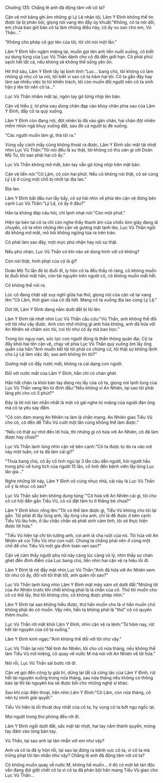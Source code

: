 




Chương 135: Chẳng lẽ anh đã động tâm với cô ta?


Cận vệ mở bảng ghi âm những gì Lý Lệ nhận tội, Lâm Y Đình không thể tin được lại bị phản bội, giọng nói vang lên đầy ủy khuất:"Không, cô ta nói dối, em chưa bao giờ bảo cô ta làm những điều này, cô ấy vu oan cho em, Vũ Thần…"

"Không cho phép cô gọi tên của tôi, tôi chỉ nói một lần."

Lâm Y Đình liền ngậm miệng lại, muốn gọi tên anh liền nuốt xuống, cô biết sự dung túng của Lục Vũ Thần dành cho cô đã đến giới hạn. Cô phải phủi sạch hết tất cả, nếu không sẽ không thể sống yên ổn.

Hít thở sâu, Lâm Y Đình lấy lại bình tĩnh:"Lục… bang chủ, tôi không có làm những gì như cô ta nói, tôi biết vì sao cô ta hãm hại tôi. Cô ta gần đây hay làm sai nhiều việc bị tôi khiển trách, tôi còn muốn đổi người nên cô ta sinh hận ý lên tôi nên cô ta…"

Lục Vũ Thần nhắm mắt lại, ngón tay gõ từng nhịp lên bàn.

Cận vệ hiểu ý, từ phía sau dùng chân đạp vào khủy chân phía sau của Lâm Y Đình, đẩy cô ta quỳ xuống.

Lâm Y Đình còn đang nói, đột nhiên bị đá vào gân chân, hai chân đột nhiên mềm nhũn ngã khụy xuống đất, sau đó cả người bị đè xuống.

"Các người muốn làm gì, thả tôi ra."

Vùng vẫy cách mấy cũng không thoát ra được, Lâm Y Đình sắc mặt tái nhợt nhìn Lục Vũ Thần:"Tôi nói đều là sự thật, tôi không có thù oán gì với Doãn Mộ Tư, tôi sao phải hại cô ấy."

Lục Vũ Thần không mở mắt, bàn tay vẫn gõ từng nhịp trên mặt bàn.

Cận vệ liền nói:"Cô Lâm, cô còn hai phút. Nếu cô không nói thật, cô sẽ cùng Lý Lệ ở cùng một chỗ bị nhốt lại địa lao."

Địa lao.

Lâm Y Đình bắt đầu run lẩy bẩy, cô sợ hãi nhìn về phía tên cận vệ đứng bên cạnh Lục Vũ Thần:"Lý Lệ, cô ấy ở đâu?"

Hắn ta không đáp câu hỏi, chỉ lạnh nhạt nói:"Còn một phút."

Hiện tại bên tai cô ta chỉ còn nghe thấy thanh âm của chiếc kim giây đang di chuyển, cô ta nhìn những tên cận vệ gương mặt lạnh lẽo, Lục Vũ Thần ngồi đó không mở mắt, mồ hôi không ngừng túa ra trên trán.

Cô phải làm sao đây, một mực phủ nhận hay nói sự thật.

Nếu phủ nhận, Lục Vũ Thần có khi nào sẽ dùng hình với cô không?

Còn nói thật, hình phạt của cô là gì?

Doãn Mộ Tư lần đó bị đuổi đi, ly hôn cô ta đều thấy rõ ràng, cô không muốn bị đuổi khỏi mắt hắn, còn tài nguyên trên người cô, cô không muốn mất hết.

Cô không thể nói ra.

Lúc cô đang chật vật suy nghĩ giữa hai thứ, giọng nói của cận vệ lại vang lên:"Cô Lâm, thời gian của cô đã hết. Mang cô ta xuống địa lao cùng Lý Lệ."

Dứt lời, Lâm Y Đình đang nằm dưới đất bị lôi lên.

Lâm Y Đình tái nhợt nhìn Lục Vũ Thần cầu cứu:"Vũ Thần, anh không thể đối với tôi như vậy được. Anh còn nhớ những gì anh hứa không, anh đã hứa với An Nhiên sẽ chăm sóc tôi, coi tôi như cô ấy mà bao bọc."

Trong lúc nguy nan, sức lực con người đúng là thần thông quản đại. Cô ta đẩy khỏi hai tên cận vệ, chạy về phía Lục Vũ Thần quỳ xuống ôm lấy ống quần của hắn:"Anh muốn kết tội tôi phải có chứng cứ, tôi thật sự không lệnh cho Lý Lệ làm việc đó, sao anh không tin tôi?"

Gương mặt cô đầy nước mắt, không ra cái dạng con người.

Đối với nước mắt của Lâm Y Đình, hắn chỉ có chán ghét.

Hắn hất chân ra khỏi bàn tay đang níu lấy của cô ta, giọng nói lạnh lùng của Lục Vũ Thần vang lên từ đỉnh đầu:"Nếu không vì An Nhiên, tại sao tôi phải lãng phí cho cô 5 phút?"

Đây là lời nói tàn nhẫn nhất là một cô gái nghe từ miệng của người đàn ông mà cô ta yêu say đắm.

"Cô còn dám mang An Nhiên ra làm lá chắn mạng. An Nhiên giao Tiểu Vũ cho cô, cô đến để Tiểu Vũ cười một lần cũng không thể làm được."

"Nếu cô thật sự nhớ đến lời hứa, thì những gì cô hứa với An Nhiên, cô đã làm được hay chưa?"

Lục Vũ Thần lạnh lùng nhìn cận vệ bên cạnh:"Cô ta được tự do ra vào nơi này một tuần, cô ta đã làm cái gì?"

"Thưa bang chủ, cô ấy cố tình ngủ lại 3 lần câu dẫn người, hỏi người hầu trong phủ về tung tích của người 15 lần, cố tình đến bệnh viên lấy lòng Lục lão gia…"

Nghe những lời này, Lâm Y Đình vô cùng nhục nhã, cái này là Lục Vũ Thần cố ý là nhục cô sao?

Lục Vũ Thần sắc bén không dung túng:'"Cô hứa với An Nhiên cái gì, tôi cho cô cơ hội đến gần Tiểu Vũ, cô có đặt tâm tư ở thằng bé chưa?"

Lâm Y Đình khóc rống lên:"Tôi có thể làm được gì, Tiểu Vũ không cho tôi lại gần. Tôi phải đi lấy lòng anh, lấy lòng cha anh, chỉ là để được ở bên cạnh Tiểu Vũ lâu hơn, ở lâu chắc chắn sẽ phát sinh cảm tình, tôi sẽ thực hiện được lời hứa."

"Tiểu Vũ hiện tại chỉ tin tưởng anh, coi anh là cha ruột của nó. Tôi hứa với An Nhiên sẽ coi Tiểu Vũ như con ruột. Chúng ta chẳng phải nên ở cùng một chỗ để cho Tiểu Vũ một gia đình toàn vẹn sao?"

Cận vệ cảm thấy người phụ nữ này càng lúc càng vô lý, nhìn thấy sự chán ghét đến đỉnh điểm của Lục bang chủ, liền nhìn hai cận vệ ra hiệu lôi đi.

Lâm Y Đình lệ rơi đầy mặt nhìn Lục Vũ Thần:"Anh đã hứa với An Nhiên xem tôi như cô ấy, đối với tôi thật tốt, anh quên rồi sao?"

Lục Vũ Thần lạnh lùng nhìn Lâm Y Đình mặt mày xám xịt dưới đất:"Những lời của An Nhiên trước khi chết không phải là lá chắn của cô. Thứ tôi muốn cho cô có thể lấy, thứ tôi không cho, cô không được phép nhìn."

Lâm Y Đình tại sao không hiểu được, thứ hắn muốn cho là vì hắn muốn chứ không phải do cô muốn. Vậy nên, hắn ta không phải là "thứ" cô có quyền thèm muốn.

Lục Vũ Thần rời mắt khỏi Lâm Y Đình, nhìn cận vệ ra lệnh:"Từ hôm nay, rút hết tài nguyên của cô ta xuống."

Lâm Y Đình kinh ngạc:"Anh không thể đối với tôi như vậy."

Lục Vũ Thần lại nói:"Nể tình An Nhiên, tôi cho cô nửa tháng, nếu không thể làm Tiểu Vũ mở miệng, cô quay về nước M mà nói với An Nhiên về lời hứa."

Nói rồi, Lục Vũ Thần sải bước rời đi.

Cận vệ gọi đến công ty giải trí, dừng lại tất cả công tác của Lâm Y Đình, rút hết tài nguyên xuống trong nửa tháng, sau nửa tháng nếu không có thông báo lại thì tài nguyên kia sẽ được bồi cho những nghệ sĩ khác.

Sau khi cúp điện thoại, hắn nhìn Lâm Y Đình:"Cô Lâm, còn nửa tháng, cô nên tự mình giải quyết."

Tiểu Vũ hiện là lối thoát duy nhất của cô ta, hy vọng cô ta bớt ngu ngốc lại.

Mọi người trong thư phòng đều rời đi.

Lâm Y Đình ngồi dưới đất, sắc mặt tái nhợt, hai tay nắm thành quyền, móng tay đâm vào lòng bàn tay.

Vũ Thần, tại sao anh lại tàn nhẫn với em như vậy?

Anh và cô ta đã ly hôn rồi, tại sao lại đứng ra bênh vực cô ta, vì cô ta mà trừng phạt tôi tàn nhẫn như vậy? Chẳng lẽ anh đã động tâm với cô ta?

Cô không muốn quay về nước M, không hề muốn… ở đó có một kẻ tàn độc vẫn đang đợi giết chết cô ta vì cô ta đã phản bội hắn mang Tiểu Vũ giao cho Lục Vũ Thần…




